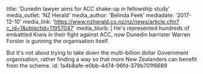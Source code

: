 title: 'Dunedin lawyer aims for ACC shake-up in fellowship study'
media_outlet: 'NZ Herald'
media_author: 'Belinda Feek'
mediadate: '2017-12-10'
media_link: 'https://www.nzherald.co.nz/nz/news/article.cfm?c_id=1&objectid=11957047'
media_blurb: |
  He's represented hundreds of embattled Kiwis in their fight against ACC, now Dunedin barrister Warren Forster is gunning the organisation itself.
  
  But it's not about trying to take down the multi-billion dollar Government organisation, rather finding a way so that more New Zealanders can benefit from the scheme.
id: 1a4b8afe-e0bb-4d74-96fd-379b701f6689
